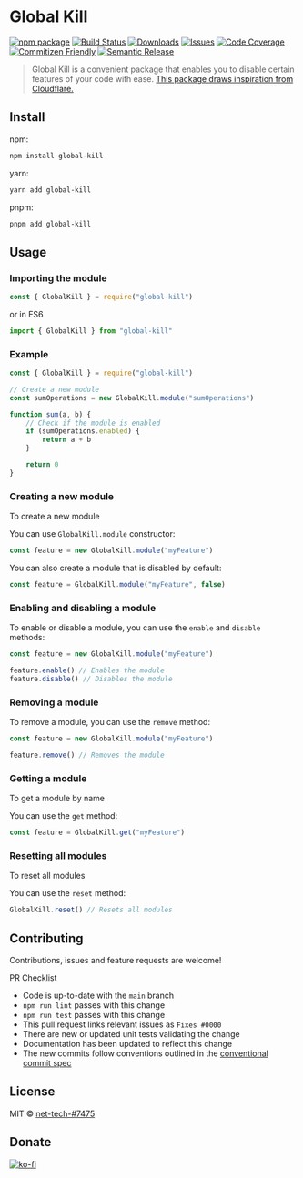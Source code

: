 # Global Kill

[![npm package][npm-img]][npm-url]
[![Build Status][build-img]][build-url]
[![Downloads][downloads-img]][downloads-url]
[![Issues][issues-img]][issues-url]
[![Code Coverage][codecov-img]][codecov-url]
[![Commitizen Friendly][commitizen-img]][commitizen-url]
[![Semantic Release][semantic-release-img]][semantic-release-url]

> Global Kill is a convenient package that enables you to disable certain features of your code with ease. [This package draws inspiration from Cloudflare.](https://blog.cloudflare.com/incident-report-on-memory-leak-caused-by-cloudflare-parser-bug/#:~:text=Every%20feature%20Cloudflare%20ships%20has%20a%20corresponding%20feature%20flag%2C%20which%20we%20call%20a%20%E2%80%98global%20kill%E2%80%99.)

## Install

npm:

```sh
npm install global-kill
```

yarn:

```sh
yarn add global-kill
```

pnpm:

```sh
pnpm add global-kill
```

## Usage

### Importing the module

```js
const { GlobalKill } = require("global-kill")
```

or in ES6

```js
import { GlobalKill } from "global-kill"
```

### Example

```js
const { GlobalKill } = require("global-kill")

// Create a new module
const sumOperations = new GlobalKill.module("sumOperations")

function sum(a, b) {
	// Check if the module is enabled
	if (sumOperations.enabled) {
		return a + b
	}

	return 0
}
```

### Creating a new module

To create a new module

You can use `GlobalKill.module` constructor:

```js
const feature = new GlobalKill.module("myFeature")
```

You can also create a module that is disabled by default:

```js
const feature = GlobalKill.module("myFeature", false)
```

### Enabling and disabling a module

To enable or disable a module, you can use the `enable` and `disable`  methods:

```js
const feature = new GlobalKill.module("myFeature")

feature.enable() // Enables the module
feature.disable() // Disables the module
```

### Removing a module

To remove a module, you can use the `remove` method:

```js
const feature = new GlobalKill.module("myFeature")

feature.remove() // Removes the module
```

### Getting a module

To get a module by name

You can use the `get` method:

```js
const feature = GlobalKill.get("myFeature")
```

### Resetting all modules

To reset all modules

You can use the `reset` method:

```js
GlobalKill.reset() // Resets all modules
```

## Contributing

Contributions, issues and feature requests are welcome!

PR Checklist

- Code is up-to-date with the `main` branch
- `npm run lint` passes with this change
- `npm run test` passes with this change
- This pull request links relevant issues as `Fixes #0000`
- There are new or updated unit tests validating the change
- Documentation has been updated to reflect this change
- The new commits follow conventions outlined in the [conventional commit spec](https://www.conventionalcommits.org/en/v1.0.0/)

## License

MIT © [net-tech-#7475](https://nettech.dev)

## Donate

[![ko-fi](https://ko-fi.com/img/githubbutton_sm.svg)](https://ko-fi.com/Q5Q4ALQ07)

[build-img]: https://github.com/net-tech/global-kill/actions/workflows/release.yml/badge.svg
[build-url]: https://github.com/net-tech/global-kill/actions/workflows/release.yml
[downloads-img]: https://img.shields.io/npm/dt/global-kill
[downloads-url]: https://www.npmtrends.com/global-kill
[npm-img]: https://img.shields.io/npm/v/global-kill
[npm-url]: https://www.npmjs.com/package/global-kill
[issues-img]: https://img.shields.io/github/issues/net-tech/global-kill
[issues-url]: https://github.com/net-tech/global-kill/issues
[codecov-img]: https://codecov.io/gh/net-tech/global-kill/branch/main/graph/badge.svg
[codecov-url]: https://codecov.io/gh/net-tech/global-kill
[semantic-release-img]: https://img.shields.io/badge/%20%20%F0%9F%93%A6%F0%9F%9A%80-semantic--release-e10079.svg
[semantic-release-url]: https://github.com/semantic-release/semantic-release
[commitizen-img]: https://img.shields.io/badge/commitizen-friendly-brightgreen.svg
[commitizen-url]: http://commitizen.github.io/cz-cli/
